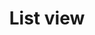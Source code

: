 ---
layout: component.njk
tags: 
    - mobile_components_de
key: list-view-mobile_de
title: List view
parent: mobile_components_de
image: mobile/overview/list-view.webp
keywords: list
order: 80
---